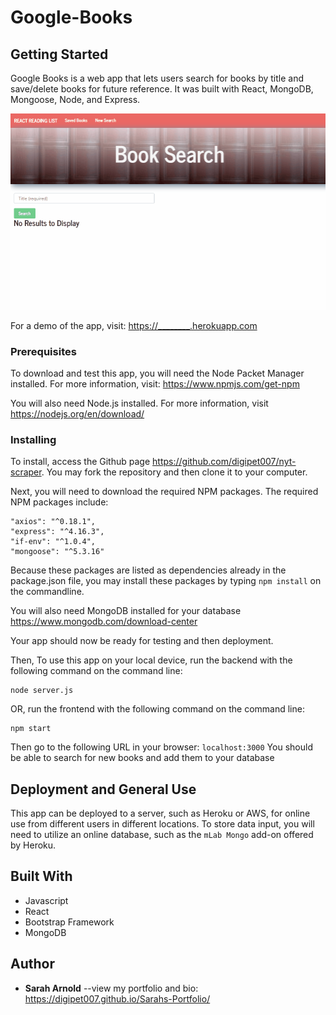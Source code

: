 # Google-Books

## Getting Started

Google Books is a web app that lets users search for books by title and save/delete books for future reference. It was built with React, MongoDB, Mongoose, Node, and Express.

![demo](demo/book.gif)

For a demo of the app, visit: <https://________.herokuapp.com>

### Prerequisites

To download and test this app, you will need the Node Packet Manager installed.  For more information, visit: <https://www.npmjs.com/get-npm>

You will also need Node.js installed.  For more information, visit <https://nodejs.org/en/download/>

### Installing

To install, access the Github page <https://github.com/digipet007/nyt-scraper>.  You may fork the repository and then clone it to your computer.  

Next, you will need to download the required NPM packages.  The required NPM packages include:
```
"axios": "^0.18.1",
"express": "^4.16.3",
"if-env": "^1.0.4",
"mongoose": "^5.3.16"
```
Because these packages are listed as dependencies already in the package.json file, you may install these packages by typing `npm install` on the commandline.

You will also need MongoDB installed for your database <https://www.mongodb.com/download-center>

Your app should now be ready for testing and then deployment.

Then, To use this app on your local device, run the backend with the following command on the command line:
```
node server.js
```
OR, run the frontend with the following command on the command line:
```
npm start
```


Then go to the following URL in your browser: `localhost:3000`
You should be able to search for new books and add them to your database

## Deployment and General Use
This app can be deployed to a server, such as Heroku or AWS, for online use from different users in different locations. To store data input, you will need to utilize an online database, such as the `mLab Mongo` add-on offered by Heroku.

## Built With

* Javascript
* React
* Bootstrap Framework
* MongoDB

## Author

* **Sarah Arnold** --view my portfolio and bio: <https://digipet007.github.io/Sarahs-Portfolio/>
